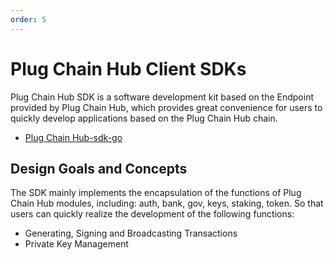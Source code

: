 ```yaml
---
order: 5
---
```


# Plug Chain Hub Client SDKs

Plug Chain Hub SDK is a software development kit based on the Endpoint provided by Plug Chain Hub, which provides great convenience for users to quickly develop applications based on the Plug Chain Hub chain.


- [Plug Chain Hub-sdk-go](https://github.com/oracleNetworkProtocol/plugchain-sdk-go)
<!-- - [Plug Chain Hub-sdk-js](Hub-sdk-js) -->
<!-- - [Plug Chain Hub-sdk-java]() -->

## Design Goals and Concepts

The SDK mainly implements the encapsulation of the functions of Plug Chain Hub modules, including: auth, bank, gov,  keys, staking, token. So that users can quickly realize the development of the following functions:

- Generating, Signing and Broadcasting Transactions
- Private Key Management
<!-- - Subscribe Events -->

<!-- ## SDK Docs -->

<!-- The document link of Plug Chain Hub SDKs is as follows: -->

<!-- - [Go SDK docs]() -->
<!-- - [JavaScript SDK docs]() -->
<!-- - [Java SDK docs]() -->
